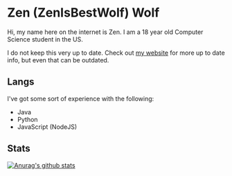 # Zen (ZenIsBestWolf) Wolf

Hi, my name here on the internet is Zen. I am a 18 year old Computer Science student in the US.

I do not keep this very up to date. Check out [my website](https://zen.gay/) for more up to date info, but even that can be outdated.

## Langs

I've got some sort of experience with the following:

- Java
- Python
- JavaScript (NodeJS)

## Stats

[![Anurag's github stats](https://github-readme-stats.vercel.app/api?username=zenisbestwolf)](https://github.com/anuraghazra/github-readme-stats)
